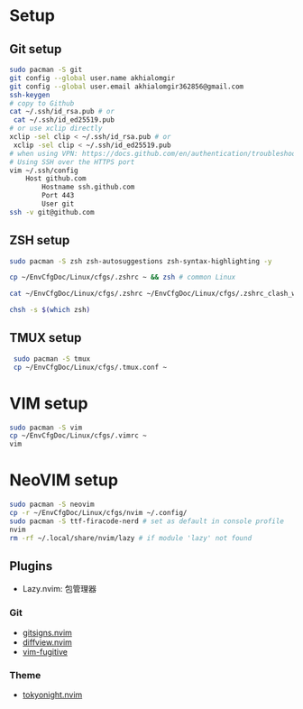 # Setup

## Git setup

```sh
sudo pacman -S git
git config --global user.name akhialomgir
git config --global user.email akhialomgir362856@gmail.com
ssh-keygen
# copy to Github
cat ~/.ssh/id_rsa.pub # or
 cat ~/.ssh/id_ed25519.pub
# or use xclip directly
xclip -sel clip < ~/.ssh/id_rsa.pub # or
 xclip -sel clip < ~/.ssh/id_ed25519.pub
# when using VPN: https://docs.github.com/en/authentication/troubleshooting-ssh/using-ssh-over-the-https-port
# Using SSH over the HTTPS port
vim ~/.ssh/config
    Host github.com
        Hostname ssh.github.com
        Port 443
        User git
ssh -v git@github.com
```

## ZSH setup

```sh
sudo pacman -S zsh zsh-autosuggestions zsh-syntax-highlighting -y

cp ~/EnvCfgDoc/Linux/cfgs/.zshrc ~ && zsh # common Linux

cat ~/EnvCfgDoc/Linux/cfgs/.zshrc ~/EnvCfgDoc/Linux/cfgs/.zshrc_clash_win > ~/.zshrc && zsh # WSL2

chsh -s $(which zsh)
```

## TMUX setup

```sh
 sudo pacman -S tmux
 cp ~/EnvCfgDoc/Linux/cfgs/.tmux.conf ~
```

# VIM setup

```sh
sudo pacman -S vim
cp ~/EnvCfgDoc/Linux/cfgs/.vimrc ~
vim
```

# NeoVIM setup

```sh
sudo pacman -S neovim
cp -r ~/EnvCfgDoc/Linux/cfgs/nvim ~/.config/
sudo pacman -S ttf-firacode-nerd # set as default in console profile
nvim
rm -rf ~/.local/share/nvim/lazy # if module 'lazy' not found
```

## Plugins

- Lazy.nvim: 包管理器

### Git

- [gitsigns.nvim](https://github.com/lewis6991/gitsigns.nvim)
- [diffview.nvim](https://github.com/sindrets/diffview.nvim)
- [vim-fugitive](https://github.com/tpope/vim-fugitive)

### Theme

- [tokyonight.nvim](https://github.com/folke/tokyonight.nvim)
